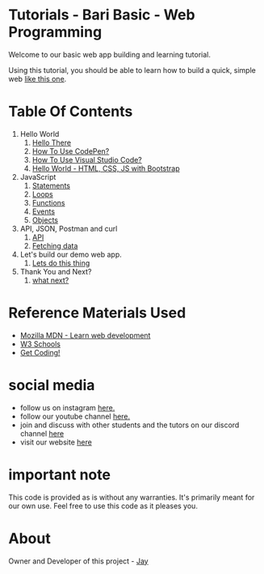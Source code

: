 # Tutorials - Bari Basic - Web Programming

Welcome to our basic web app building and learning tutorial. 

Using this tutorial, you should be able to learn how to build a quick, simple web [like this one](https://baribasicswebappjune23rd2020.azurewebsites.net).

# Table Of Contents

1. Hello World
    1. [Hello There](hellothere.md)
    1. [How To Use CodePen?](howtocodepen.md)
    1. [How To Use Visual Studio Code?](howtovscode.md)
    1. [Hello World - HTML, CSS, JS with Bootstrap](basicjs.md)
1. JavaScript 
    1. [Statements](Statements.md)
    1. [Loops](Loops.md)
    1. [Functions](Functions.md)
    1. [Events](Events.md)
    1. [Objects](Objects.md)
1. API, JSON, Postman and curl
    1. [API](API.md)
    1. [Fetching data](Asynchronous.md)
1. Let's build our demo web app.
    1. [Lets do this thing](fullwebapp.md)
1. Thank You and Next?
    1. [what next?](whatnext.md)   

# Reference Materials Used 

* [Mozilla MDN - Learn web development](https://developer.mozilla.org/en-US/docs/Learn)
* [W3 Schools](https://www.w3schools.com)
* [Get Coding!](https://getcodingkids.com/missions/)

# social media 

* follow us on instagram  [here.](https://www.instagram.com/baribasic/) 
* follow our youtube channel [here.](https://www.youtube.com/playlist?list=PL7SHzFbuSdW2XaNy-CGF764goJt-voqjm)
* join and discuss with other students and the tutors on our discord channel [here](https://discord.gg/fGjbUbF)
* visit our website [here](https://baribasic.com/)

# important note 

This code is provided as is without any warranties. It's primarily meant for our own use. Feel free to use this code as it pleases you.

# About

Owner and Developer of this project - [Jay](http://thechalakas.com)